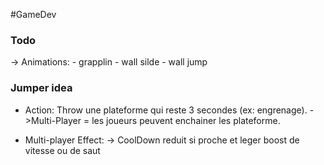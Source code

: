 #GameDev 

### **Todo**
-> Animations:
	- grapplin
	- wall silde
	- wall jump

### Jumper idea
-  Action: Throw une plateforme qui reste 3 secondes (ex: engrenage).
	->Multi-Player = les joueurs peuvent enchainer les plateforme.

- Multi-player Effect:
	-> CoolDown reduit si proche et leger boost de vitesse ou de saut

